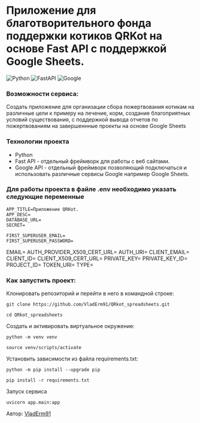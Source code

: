 # Приложение для благотворительного фонда поддержки котиков QRKot на основе Fast API c поддержкой Google Sheets.

![Python](https://img.shields.io/badge/python-3670A0?style=for-the-badge&logo=python&logoColor=ffdd54)
![FastAPI](https://img.shields.io/badge/FastAPI-005571?style=for-the-badge&logo=fastapi)
![Google](https://img.shields.io/badge/google-4285F4?style=for-the-badge&logo=google&logoColor=white)

### Возможности сервиса:

Создать приложение для организации сбора пожертвования котикам 
на различные цели к примеру на лечение, корм, создание благоприятных условий существования,
с поддержкой вывода отчетов по пожертвованиям на завершеннные проекты на основе Google Sheets

### Технологии проекта
* Python
* Fast API - отдельный фреймворк для работы с веб сайтами.
* Google API - отдельный фреймворк позволяющий подключаться и использовать различные сервисы Google например Google Sheets.

### Для работы проекта в файле .env необходимо указать следующие переменные

```
APP_TITLE=Приложение QRKot.
APP_DESC=
DATABASE_URL=
SECRET=

FIRST_SUPERUSER_EMAIL=
FIRST_SUPERUSER_PASSWORD=
```

EMAIL=
AUTH_PROVIDER_X509_CERT_URL=
AUTH_URI=
CLIENT_EMAIL=
CLIENT_ID=
CLIENT_X509_CERT_URL=
PRIVATE_KEY=
PRIVATE_KEY_ID=
PROJECT_ID=
TOKEN_URI=
TYPE=

### Как запустить проект:
Клонировать репозиторий и перейти в него в командной строке:

```
git clone https://github.com/VladErm91/QRkot_spreadsheets.git

cd QRkot_spreadsheets
```

Cоздать и активировать виртуальное окружение:

```
python -m venv venv
```

```
source venv/scripts/activate
```

Установить зависимости из файла requirements.txt:

```
python -m pip install --upgrade pip
```

```
pip install -r requirements.txt
```

Запуск сервиса 

```
uvicorn app.main:app
```

Автор: [VladErm91](https://github.com/VladErm91)
